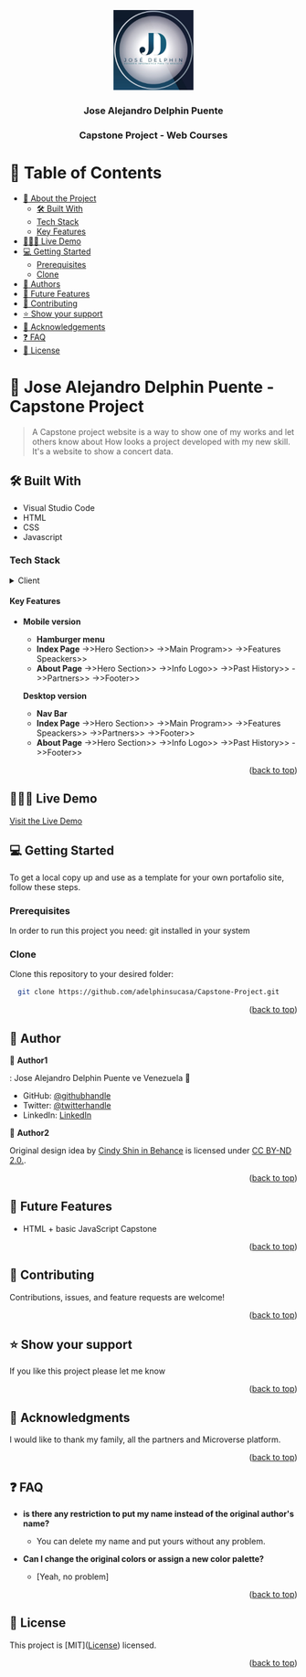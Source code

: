 <a name="Capstone-Project"></a>

<div align="center">

  <img  src="./assets/images/capstoneLogo.png" alt="logo" width="140"  height="auto" />
  <br/>

  <h3><b>Jose Alejandro Delphin Puente</b></h3>
  <h3><b>Capstone Project - Web Courses</b></h3>

</div>

# 📗 Table of Contents

- [📖 About the Project](#about-project)
    - [🛠 Built With](#built-with)
    - [Tech Stack](#tech-stack)
    - [Key Features](#key-features)
- [🧑🏻‍💻 Live Demo](#live-demo)
- [💻 Getting Started](#getting-started)
  - [Prerequisites](#prerequisites)
  - [Clone](#prerequisites)
- [👥 Authors](#authors)
- [🔭 Future Features](#future-features)
- [🤝 Contributing](#contributing)
- [⭐️ Show your support](#support)
- [🙏 Acknowledgements](#acknowledgements)
- [❓ FAQ](#faq)
- [📝 License](#license)

# 📖 Jose Alejandro Delphin Puente - Capstone Project <a name="about-project"></a>

> A Capstone project website is a way to show one of my works and let others know about How looks a project developed with my new skill. It's a website to show a concert data.

## 🛠 Built With <a name="built-with"></a>
 - Visual Studio Code
 - HTML
 - CSS
 - Javascript

### Tech Stack <a name="tech-stack"></a>

<details>
  <summary>Client</summary>
  <ul>
    <li><a href="https://en.wikipedia.org/wiki/HTML">Html</a></li>
    <li><a href="https://en.wikipedia.org/wiki/CSS">Css</a></li>
    <li><a href="https://en.wikipedia.org/wiki/CSS">Javascript</a></li>
  </ul>
</details>

<!-- Features -->

#### Key Features <a name="key-features"></a>

- **Mobile version**

  - **Hamburger menu**
  - **Index Page**
    ->>Hero Section>>
    ->>Main Program>>
    ->>Features Speackers>>
  - **About Page**
    ->>Hero Section>>
    ->>Info Logo>>
    ->>Past History>>
    ->>Partners>>
    ->>Footer>>

  **Desktop version**

  - **Nav Bar**
  - **Index Page**
    ->>Hero Section>>
    ->>Main Program>>
    ->>Features Speackers>>
    ->>Partners>>
    ->>Footer>>
  - **About Page**
    ->>Hero Section>>
    ->>Info Logo>>
    ->>Past History>>
    ->>Footer>>

<p align="right">(<a href="#readme-top">back to top</a>)</p>

## 🧑🏻‍💻 Live Demo <a name="live-demo"></a>

<a href="https://adelphinsucasa.github.io/Capstone-Project/">Visit the Live Demo</a>

## 💻 Getting Started <a name="getting-started"></a>

To get a local copy up and use as a template for your own portafolio site, follow these steps.

### Prerequisites

In order to run this project you need: git installed in your system

### Clone

Clone this repository to your desired folder:

```sh
  git clone https://github.com/adelphinsucasa/Capstone-Project.git
```

<p align="right">(<a href="#readme-top">back to top</a>)</p>

<!-- AUTHORS -->

## 👥 Author <a name="authors"></a>

👤 **Author1**

: Jose Alejandro Delphin Puente
ve Venezuela 💓

- GitHub: [@githubhandle](https://github.com/adelphinsucasa)
- Twitter: [@twitterhandle](@josedelphin)
- LinkedIn: [LinkedIn](@adelphin)


👤 **Author2**

Original design idea by [Cindy Shin in Behance](https://www.behance.net/adagio07) is licensed under [CC BY-ND 2.0.](https://creativecommons.org/licenses/by-nd/2.0/).

<p align="right">(<a href="#readme-top">back to top</a>)</p>

## 🔭 Future Features <a name="future-features"></a>

- HTML + basic JavaScript Capstone

<p align="right">(<a href="#readme-top">back to top</a>)</p>

## 🤝 Contributing <a name="contributing"></a>

Contributions, issues, and feature requests are welcome!

<p align="right">(<a href="#readme-top">back to top</a>)</p>

## ⭐️ Show your support <a name="support"></a>

If you like this project please let me know

<p align="right">(<a href="#readme-top">back to top</a>)</p>

## 🙏 Acknowledgments <a name="acknowledgements"></a>

I would like to thank my family, all the partners and Microverse platform.

<p align="right">(<a href="#readme-top">back to top</a>)</p>

## ❓ FAQ <a name="faq"></a>

- **is there any restriction to put my name instead of the original author's name?**

  - You can delete my name and put yours without any problem.

- **Can I change the original colors or assign a new color palette?**

  - [Yeah, no problem]

<p align="right">(<a href="#readme-top">back to top</a>)</p>

## 📝 License <a name="license"></a>

This project is [MIT](<a href="https://github.com/adelphinsucasa/Capstone-Project/blob/main/LICENSE">License</a>) licensed.

<p align="right">(<a href="#readme-top">back to top</a>)</p>
